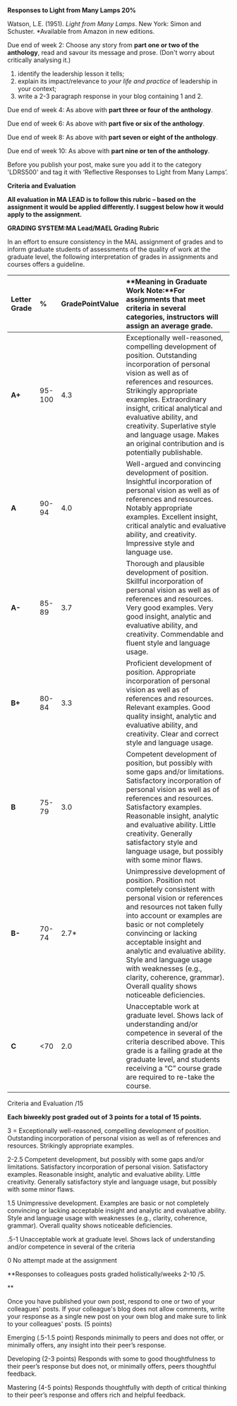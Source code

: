 **Responses to Light from Many Lamps 20%**

Watson, L.E. \(1951\). _Light from Many Lamps_. New York: Simon and Schuster. \*Available from Amazon in new editions.

Due end of week 2: Choose any story from **part one or two of the anthology**, read and savour its message and prose. \(Don't worry about critically analysing it.\)

1. identify the leadership lesson it tells;
2. explain its impact/relevance to _your life and practice_ of leadership in your context;
3. write a 2-3 paragraph response in your blog containing 1 and 2.

Due end of week 4: As above with **part three or four of the anthology**.

Due end of week 6: As above with  **part five or six of the anthology**.

Due end of week 8: As above with **part seven or eight of the anthology**.

Due end of week 10: As above with **part nine or ten of the anthology**.

Before you publish your post, make sure you add it to the category 'LDRS500' and tag it with ‘Reflective Responses to Light from Many Lamps’.

**Criteria and Evaluation**

**All evaluation in MA LEAD is to follow this rubric – based on the assignment it would be applied differently. I suggest below how it would apply to the assignment.**

**GRADING SYSTEM:MA Lead/MAEL Grading Rubric**

In an effort to ensure consistency in the MAL assignment of grades and to inform graduate students of assessments of the quality of work at the graduate level, the following interpretation of grades in assignments and courses offers a guideline.

| **Letter Grade** | **%** | **GradePointValue** | **Meaning in Graduate Work Note:**For assignments that meet criteria in several categories, instructors will assign an average grade. |
| :--- | :--- | :--- | :--- |
| **A+** | 95-100 | 4.3 | Exceptionally well-reasoned, compelling development of position. Outstanding incorporation of personal vision as well as of references and resources. Strikingly appropriate examples. Extraordinary insight, critical analytical and evaluative ability, and creativity. Superlative style and language usage. Makes an original contribution and is potentially publishable. |
| **A** | 90-94 | 4.0 | Well-argued and convincing development of position. Insightful incorporation of personal vision as well as of references and resources. Notably appropriate examples. Excellent insight, critical analytic and evaluative ability, and creativity. Impressive style and language use. |
| **A-** | 85-89 | 3.7 | Thorough and plausible development of position. Skillful incorporation of personal vision as well as of references and resources. Very good examples. Very good insight, analytic and evaluative ability, and creativity. Commendable and fluent style and language usage. |
| **B+** | 80-84 | 3.3 | Proficient development of position. Appropriate incorporation of personal vision as well as of references and resources. Relevant examples. Good quality insight, analytic and evaluative ability, and creativity. Clear and correct style and language usage. |
| **B** | 75-79 | 3.0 | Competent development of position, but possibly with some gaps and/or limitations. Satisfactory incorporation of personal vision as well as of references and resources. Satisfactory examples. Reasonable insight, analytic and evaluative ability. Little creativity. Generally satisfactory style and language usage, but possibly with some minor flaws. |
| **B-** | 70-74 | 2.7\* | Unimpressive development of position. Position not completely consistent with personal vision or references and resources not taken fully into account or examples are basic or not completely convincing or lacking acceptable insight and analytic and evaluative ability. Style and language usage with weaknesses \(e.g., clarity, coherence, grammar\). Overall quality shows noticeable deficiencies. |
| **C** | &lt;70 | 2.0 | Unacceptable work at graduate level. Shows lack of understanding and/or competence in several of the criteria described above. This grade is a failing grade at the graduate level, and students receiving a “C” course grade are required to re-take the course. |

Criteria and Evaluation /15

**Each biweekly post graded out of 3 points for a total of 15 points.**

3 = Exceptionally well-reasoned, compelling development of position. Outstanding incorporation of personal vision as well as of references and resources. Strikingly appropriate examples.

2-2.5 Competent development, but possibly with some gaps and/or limitations. Satisfactory incorporation of personal vision. Satisfactory examples. Reasonable insight, analytic and evaluative ability. Little creativity. Generally satisfactory style and language usage, but possibly with some minor flaws.

1.5 Unimpressive development. Examples are basic or not completely convincing or lacking acceptable insight and analytic and evaluative ability. Style and language usage with weaknesses \(e.g., clarity, coherence, grammar\). Overall quality shows noticeable deficiencies.

.5-1 Unacceptable work at graduate level. Shows lack of understanding and/or competence in several of the criteria

0 No attempt made at the assignment

\*\*Responses to colleagues posts graded holistically/weeks 2-10 /5.

\*\*

Once you have published your own post, respond to one or two of your colleagues' posts. If your colleague's blog does not allow comments, write your response as a single new post on your own blog and make sure to link to your colleagues' posts. \(5 points\)

Emerging \(.5-1.5 point\) Responds minimally to peers and does not offer, or minimally offers, any insight into their peer’s response.

Developing \(2-3 points\) Responds with some to good thoughtfulness to their peer’s response but does not, or minimally offers, peers thoughtful feedback.

Mastering \(4-5 points\) Responds thoughtfully with depth of critical thinking to their peer’s response and offers rich and helpful feedback.

